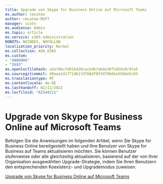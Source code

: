 ```yaml
---
title: Upgrade von Skype for Business Online auf Microsoft Teams
ms.author: cmcatee
author: cmcatee-MSFT
manager: scotv
ms.audience: Admin
ms.topic: article
ms.service: o365-administration
ROBOTS: NOINDEX, NOFOLLOW
localization_priority: Normal
ms.collection: Adm_O365
ms.custom:
- "4000006"
- "2693"
ms.openlocfilehash: a2e79bc7d91bd20cacb467a64e307545dc0c97a5
ms.sourcegitcommit: 49eaa1417714617d768df85fd79b65e35b6e5c83
ms.translationtype: MT
ms.contentlocale: de-DE
ms.lasthandoff: 02/11/2022
ms.locfileid: "62544211"
---
```

# <a name="upgrade-from-skype-for-business-online-to-teams"></a>Upgrade von Skype for Business Online auf Microsoft Teams  

Befolgen Sie die Anweisungen im folgenden Artikel, wenn Sie Skype for Business Online bereitgestellt haben und Ihre Benutzer von Skype for Business auf Teams aktualisieren möchten. Sie können Benutzer stufenweise oder alle gleichzeitig aktualisieren, basierend auf der von Ihrer Organisation ausgewählten Upgrade-Strategie, indem Sie Ihren Benutzern den entsprechenden Koexistenz- und Upgrademodus zuweisen.

[Upgrade von Skype for Business Online auf Microsoft Teams](https://docs.microsoft.com/MicrosoftTeams/upgrade-to-teams-execute-skypeforbusinessonline) 